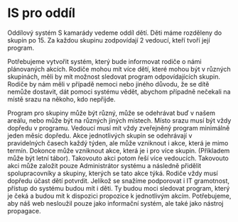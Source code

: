 # IS pro oddíl

Oddílový systém
S kamarády vedeme oddíl dětí. Děti máme rozděleny do skupin po 15. Za každou skupinu zodpovídají 2 vedoucí, kteří tvoří její program. 

Potřebujeme vytvořit systém, který bude informovat rodiče o námi plánovaných akcích. Rodiče mohou mít více dětí, které mohou být v různých skupinách, měli by mít možnost sledovat program odpovídajících skupin. Rodiče by nám měli v případě nemoci nebo jiného důvodu, že se dítě nemůže dostavit, dát pomoci systému vědět, abychom případně nečekali na místě srazu na někoho, kdo nepřijde.

Program pro skupiny může být různý, může se odehrávat buď v našem areálu, nebo může být na různých jiných místech. Místo srazu musí být vždy dopředu v programu. Vedoucí musí mít vždy zveřejněný program minimálně jeden měsíc dopředu. Akce jednotlivých skupin se odehrávají v pravidelných časech každý týden, ale může vzniknout i akce, která je mimo termín. Dokonce může vzniknout akce, která je i pro více skupin. (Příkladem může být letní tábor). Takovouto akci potom řeší více vedoucích. Takovouto akci může založit pouze Administrátor systému a následně přidělit spolupracovníky a skupiny, kterých se tato akce týká. Rodiče vždy musí dopředu účast dětí potvrdit.
Jelikož se snažíme podporovat i IT gramotnost, přístup do systému budou mít i děti. Ty budou moci sledovat program, který je čeká a budou mít k dispozici propozice k jednotlivým akcím. Potřebujeme, aby náš web nesloužil pouze jako informační systém, ale také jako nástroj propagace.
